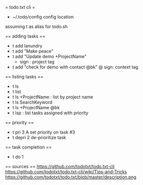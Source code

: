 = todo.txt cli =


* ~/.todo/config
config location

assuming t as alias for todo.sh

== adding tasks ==
* t add lanundry
* t add "Make peace"
* t add "Update demo +ProjectName"
   + sign : project tag
* t add "check for demo with contact @bk"
  @ sign: context tag

== listing tasks ==
* t ls
* t list
* t ls +ProjectName : list by project name
* t ls SearchKeyword
* t ls +ProjectName @bk
* t lsp : list tasks assigned with priority

== priority ==
* t pri 3 A
set priority on task #3
* t depri 2
de-prioritize task

== task completion ==
* t do 1








== sources ==
https://github.com/todotxt/todo.txt-cli
https://github.com/todotxt/todo.txt-cli/wiki/Tips-and-Tricks
https://github.com/todotxt/todo.txt/blob/master/description.png


